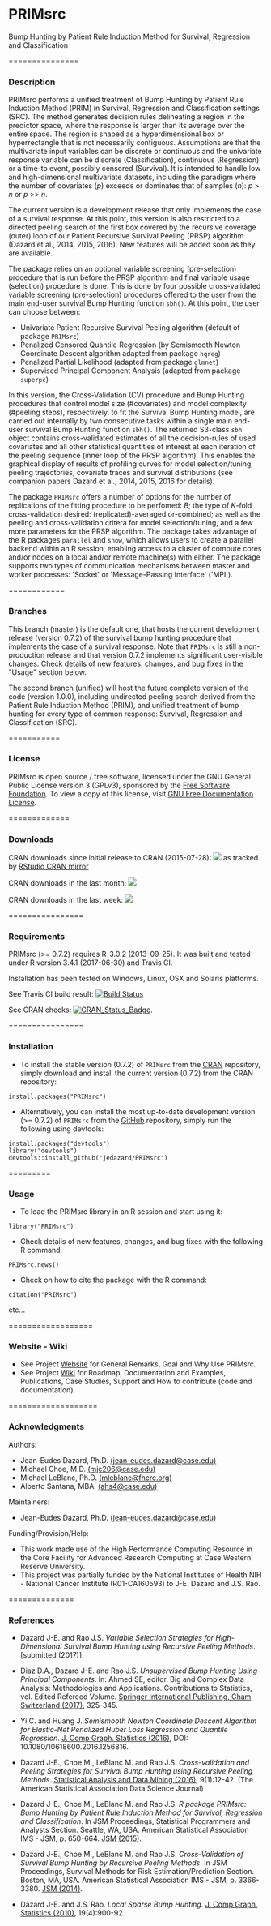 # PRIMsrc
Bump Hunting by Patient Rule Induction Method for Survival, Regression and Classification


===============
### Description

PRIMsrc performs a unified treatment of Bump Hunting by Patient Rule Induction Method (PRIM) in Survival, Regression and Classification settings (SRC). 
The method generates decision rules delineating a region in the predictor space, where the response is larger than its average over the entire space. 
The region is shaped as a hyperdimensional box or hyperrectangle that is not necessarily contiguous. Assumptions are that the multivariate input 
variables can be discrete or continuous and the univariate response variable can be discrete (Classification), continuous (Regression) 
or a time-to event, possibly censored (Survival). It is intended to handle low and high-dimensional multivariate datasets, 
including the paradigm where the number of covariates (_p_) exceeds or dominates that of samples (_n_): _p_ > _n_ or _p_ >> _n_.

The current version is a development release that only implements the case of a survival response. At this point, this version is also restricted 
to a directed peeling search of the first box covered by the recursive coverage (outer) loop of our Patient Recursive Survival Peeling (PRSP) algorithm 
(Dazard et al., 2014, 2015, 2016). New features will be added soon as they are available. 

The package relies on an optional variable screening (pre-selection) procedure that is run before the PRSP algorithm and final variable usage (selection) procedure is done. 
This is done by four possible cross-validated variable screening (pre-selection) procedures offered to the user from the main end-user survival Bump Hunting function `sbh()`. 
At this point, the user can choose between:

   + Univariate Patient Recursive Survival Peeling algorithm (default of package `PRIMsrc`)
   + Penalized Censored Quantile Regression (by Semismooth Newton Coordinate Descent algorithm adapted from package `hqreg`)
   + Penalized Partial Likelihood (adapted from package `glmnet`)
   + Supervised Principal Component Analysis (adapted from package `superpc`)
   
In this version, the Cross-Validation (CV) procedure and Bump Hunting procedures that control model size (#covariates) and model complexity (#peeling steps), respectively, 
to fit the Survival Bump Hunting model, are carried out internally by two consecutive tasks within a single main end-user survival Bump Hunting function `sbh()`. 
The returned S3-class `sbh` object contains cross-validated estimates of all the decision-rules of used covariates and all other statistical quantities of interest 
at each iteration of the peeling sequence (inner loop of the PRSP algorithm). This enables the graphical display of results of profiling curves for model selection/tuning, 
peeling trajectories, covariate traces and survival distributions (see companion papers Dazard et al., 2014, 2015, 2016 for details). 

The package `PRIMsrc` offers a number of options for the number of replications of the fitting procedure to be perfomed: _B_; 
the type of _K_-fold cross-validation desired: (replicated)-averaged or-combined; as well as the peeling and cross-validation critera 
for model selection/tuning, and a few more parameters for the PRSP algorithm. The package takes advantage of the 
R packages `parallel` and `snow`, which allows users to create a parallel backend within an R session, enabling access to a cluster 
of compute cores and/or nodes on a local and/or remote machine(s) with either. 
The package supports two types of communication mechanisms between master and worker processes: 'Socket' or  'Message-Passing Interface' ('MPI').


============
### Branches

This branch (master) is the  default one, that hosts the current development release (version 0.7.2) of the survival bump hunting procedure 
that implements the case of a survival response. Note that `PRIMsrc` is still a non-production release and that version 0.7.2 implements 
significant user-visible changes. Check details of new features, changes, and bug fixes in the "Usage" section below.

The second branch (unified) will host the future complete version of the code (version 1.0.0), including undirected peeling search derived from the 
Patient Rule Induction Method (PRIM), and unified treatment of bump hunting for every type of common response: Survival, Regression and Classification (SRC).


===========
### License

PRIMsrc is open source / free software, licensed under the GNU General Public License version 3 (GPLv3), 
sponsored by the [Free Software Foundation](http://www.fsf.org/). To view a copy of this license, visit 
[GNU Free Documentation License](http://www.gnu.org/licenses/gpl-3.0.html).


=============
### Downloads

CRAN downloads since initial release to CRAN (2015-07-28):
[![](https://cranlogs.r-pkg.org/badges/grand-total/PRIMsrc)](https://CRAN.R-project.org/package=PRIMsrc)
as tracked by [RStudio CRAN mirror](http://cran-logs.rstudio.com/)

CRAN downloads in the last month:
[![](https://cranlogs.r-pkg.org/badges/last-month/PRIMsrc)](https://CRAN.R-project.org/package=PRIMsrc)

CRAN downloads in the last week:
[![](https://cranlogs.r-pkg.org/badges/last-week/PRIMsrc)](https://CRAN.R-project.org/package=PRIMsrc)


================
### Requirements

PRIMsrc (>= 0.7.2) requires R-3.0.2 (2013-09-25). It was built and tested under R version 3.4.1 (2017-06-30) and Travis CI. 

Installation has been tested on Windows, Linux, OSX and Solaris platforms. 

See Travis CI build result:
[![Build Status](https://travis-ci.org/jedazard/PRIMsrc.png?branch=master)](https://travis-ci.org/jedazard/PRIMsrc)

See CRAN checks:
[![CRAN_Status_Badge](http://www.r-pkg.org/badges/version/PRIMsrc)](https://cran.r-project.org/web/checks/check_results_PRIMsrc.html).


================
### Installation

* To install the stable version (0.7.2) of `PRIMsrc` from the [CRAN](https://CRAN.R-project.org/package=PRIMsrc) repository, 
simply download and install the current version (0.7.2) from the CRAN repository:

```{r}
install.packages("PRIMsrc")
```

* Alternatively, you can install the most up-to-date development version (>= 0.7.2) of `PRIMsrc` from the [GitHub](https://github.com/jedazard/PRIMsrc) repository, 
simply run the following using devtools:

```{r}
install.packages("devtools")
library("devtools")
devtools::install_github("jedazard/PRIMsrc")
```

=========
### Usage

* To load the PRIMsrc library in an R session and start using it:

```{r}
library("PRIMsrc")
```

* Check details of new features, changes, and bug fixes with the following R command:

```{r}
PRIMsrc.news()
```

* Check on how to cite the package with the R command:

```{r}
citation("PRIMsrc")
```

etc...


==================
### Website - Wiki

- See Project [Website](http://www.primsrc.com) for General Remarks, Goal and Why Use PRIMsrc.
- See Project [Wiki](https://github.com/jedazard/PRIMsrc/wiki) for Roadmap, Documentation and Examples, Publications, Case Studies, Support and How to contribute (code and documentation).


===================
### Acknowledgments

Authors: 
   + Jean-Eudes Dazard, Ph.D. [(jean-eudes.dazard@case.edu)](jean-eudes.dazard@case.edu)
   + Michael Choe, M.D. [(mjc206@case.edu)](mjc206@case.edu)
   + Michael LeBlanc, Ph.D. [(mleblanc@fhcrc.org)](mleblanc@fhcrc.org)
   + Alberto Santana, MBA. [(ahs4@case.edu)](ahs4@case.edu)

Maintainers: 
   + Jean-Eudes Dazard, Ph.D. [(jean-eudes.dazard@case.edu)](jean-eudes.dazard@case.edu)

Funding/Provision/Help:   
   + This work made use of the High Performance Computing Resource in the Core Facility for Advanced Research Computing at Case Western Reserve University. 
   + This project was partially funded by the National Institutes of Health NIH - National Cancer Institute (R01-CA160593) to J-E. Dazard and J.S. Rao.


==============
### References

   + Dazard J-E. and Rao J.S. 
      *Variable Selection Strategies for High-Dimensional Survival Bump Hunting using Recursive Peeling Methods*. 
      [submitted (2017)].
      
   + Diaz D.A., Dazard J-E. and Rao J.S. 
     *Unsupervised Bump Hunting Using Principal Components*. 
     In: Ahmed SE, editor. Big and Complex Data Analysis: Methodologies and Applications. 
     Contributions to Statistics, vol. Edited Refereed Volume. 
     [Springer International Publishing, Cham Switzerland (2017)](https://link.springer.com/chapter/10.1007/978-3-319-41573-4_16), 325-345.
      
   + Yi C. and Huang J.
      *Semismooth Newton Coordinate Descent Algorithm for Elastic-Net Penalized Huber Loss Regression and Quantile Regression*. 
      [J. Comp Graph. Statistics (2016)](http://amstat.tandfonline.com/doi/abs/10.1080/10618600.2016.1256816?journalCode=ucgs20), DOI: 10.1080/10618600.2016.1256816. 

   + Dazard J-E., Choe M., LeBlanc M. and Rao J.S. 
      *Cross-validation and Peeling Strategies for Survival Bump Hunting using Recursive Peeling Methods*. 
      [Statistical Analysis and Data Mining (2016)](http://onlinelibrary.wiley.com/doi/10.1002/sam.11301/full), 9(1):12-42. 
      (The American Statistical Association Data Science Journal)

   + Dazard J-E., Choe M., LeBlanc M. and Rao J.S. 
      *R package PRIMsrc: Bump Hunting by Patient Rule Induction Method for Survival, Regression and Classification*. 
      In JSM Proceedings, Statistical Programmers and Analysts Section. Seattle, WA, USA. 
      American Statistical Association IMS - JSM, p. 650-664.
      [JSM (2015)](https://www.ncbi.nlm.nih.gov/pmc/articles/PMC4718587/).

   + Dazard J-E., Choe M., LeBlanc M. and Rao J.S.
      *Cross-Validation of Survival Bump Hunting by Recursive Peeling Methods*. 
      In JSM Proceedings, Survival Methods for Risk Estimation/Prediction Section. Boston, MA, USA. 
      American Statistical Association IMS - JSM, p. 3366-3380. 
      [JSM (2014)](https://www.ncbi.nlm.nih.gov/pmc/articles/PMC4795911/).
      
   + Dazard J-E. and J.S. Rao.
      *Local Sparse Bump Hunting*. 
      [J. Comp Graph. Statistics (2010)](http://amstat.tandfonline.com/doi/abs/10.1198/jcgs.2010.09029), 19(4):900-92.
